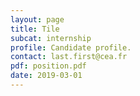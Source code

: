```yaml
---
layout: page
title: Tile
subcat: internship
profile: Candidate profile.
contact: last.first@cea.fr
pdf: position.pdf
date: 2019-03-01
---
```


